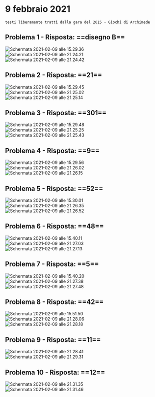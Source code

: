 # 9 febbraio 2021
    testi liberamente tratti dalla gara del 2015 - Giochi di Archimede

## Problema 1 - Risposta: ==disegno B==
![Schermata 2021-02-09 alle 15.29.36](/assets/Schermata%202021-02-09%20alle%2015.29.36.png)
![Schermata 2021-02-09 alle 21.24.21](/assets/Schermata%202021-02-09%20alle%2021.24.21.png)![Schermata 2021-02-09 alle 21.24.42](/assets/Schermata%202021-02-09%20alle%2021.24.42.png)

## Problema 2 - Risposta: ==21==

![Schermata 2021-02-09 alle 15.29.45](/assets/Schermata%202021-02-09%20alle%2015.29.45.png)![Schermata 2021-02-09 alle 21.25.02](/assets/Schermata%202021-02-09%20alle%2021.25.02.png)![Schermata 2021-02-09 alle 21.25.14](/assets/Schermata%202021-02-09%20alle%2021.25.14.png)

## Problema 3 - Risposta: ==301==

![Schermata 2021-02-09 alle 15.29.48](/assets/Schermata%202021-02-09%20alle%2015.29.48.png)![Schermata 2021-02-09 alle 21.25.25](/assets/Schermata%202021-02-09%20alle%2021.25.25.png)![Schermata 2021-02-09 alle 21.25.43](/assets/Schermata%202021-02-09%20alle%2021.25.43.png)

## Problema 4 - Risposta: ==9==

![Schermata 2021-02-09 alle 15.29.56](/assets/Schermata%202021-02-09%20alle%2015.29.56.png)![Schermata 2021-02-09 alle 21.26.02](/assets/Schermata%202021-02-09%20alle%2021.26.02.png)![Schermata 2021-02-09 alle 21.26.15](/assets/Schermata%202021-02-09%20alle%2021.26.15.png)

## Problema 5 - Risposta: ==52==

![Schermata 2021-02-09 alle 15.30.01](/assets/Schermata%202021-02-09%20alle%2015.30.01.png)![Schermata 2021-02-09 alle 21.26.35](/assets/Schermata%202021-02-09%20alle%2021.26.35.png)![Schermata 2021-02-09 alle 21.26.52](/assets/Schermata%202021-02-09%20alle%2021.26.52.png)

## Problema 6 - Risposta: ==48==

![Schermata 2021-02-09 alle 15.40.11](/assets/Schermata%202021-02-09%20alle%2015.40.11.png)![Schermata 2021-02-09 alle 21.27.03](/assets/Schermata%202021-02-09%20alle%2021.27.03.png)![Schermata 2021-02-09 alle 21.27.13](/assets/Schermata%202021-02-09%20alle%2021.27.13.png)

## Problema 7 - Risposta: ==5==

![Schermata 2021-02-09 alle 15.40.20](/assets/Schermata%202021-02-09%20alle%2015.40.20.png)![Schermata 2021-02-09 alle 21.27.38](/assets/Schermata%202021-02-09%20alle%2021.27.38.png)![Schermata 2021-02-09 alle 21.27.48](/assets/Schermata%202021-02-09%20alle%2021.27.48.png)

## Problema 8 - Risposta: ==42==

![Schermata 2021-02-09 alle 15.51.50](/assets/Schermata%202021-02-09%20alle%2015.51.50.png)![Schermata 2021-02-09 alle 21.28.06](/assets/Schermata%202021-02-09%20alle%2021.28.06.png)![Schermata 2021-02-09 alle 21.28.18](/assets/Schermata%202021-02-09%20alle%2021.28.18.png)

## Problema 9 - Risposta: ==11==

![Schermata 2021-02-09 alle 21.28.41](/assets/Schermata%202021-02-09%20alle%2021.28.41.png)![Schermata 2021-02-09 alle 21.29.31](/assets/Schermata%202021-02-09%20alle%2021.29.31.png)

## Problema 10 - Risposta: ==12==

![Schermata 2021-02-09 alle 21.31.35](/assets/Schermata%202021-02-09%20alle%2021.31.35.png)![Schermata 2021-02-09 alle 21.31.46](/assets/Schermata%202021-02-09%20alle%2021.31.46.png)
